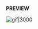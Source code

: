 **PREVIEW**



![gif|3000](https://media.giphy.com/media/v1.Y2lkPTc5MGI3NjExc2hhMWFqNmMzZXY5a2J5ZjJuejA4dmw5MmF6ZGYyM2pqcnhnMnRzbCZlcD12MV9pbnRlcm5hbF9naWZfYnlfaWQmY3Q9Zw/xmO3enOkqt1UeJePzE/giphy-downsized-large.gif)
